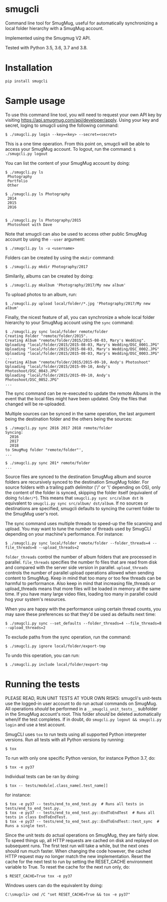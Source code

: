 # smugcli
Command line tool for SmugMug, useful for automatically synchronizing a local folder hierarchy with a SmugMug account.

Implemented using the Smugmug V2 API.

Tested with Python 3.5, 3.6, 3.7 and 3.8.

# Installation

```
pip install smugcli
```

# Sample usage

To use this command line tool, you will need to request your own API key by visiting https://api.smugmug.com/api/developer/apply. Using your key and secret, loging to smugcli using the following command:
```
$ ./smugcli.py login --key=<key> --secret=<secret>
```

This is a one time operation. From this point on, smugcli will be able to access your SmugMug account. To logout, run the command: `$ ./smugcli.py logout`

You can list the content of your SmugMug account by doing:
```
$ ./smugcli.py ls
 Photography
 Portfolio
 Other

$ ./smugcli.py ls Photography
 2014
 2015
 2016


$ ./smugcli.py ls Photography/2015
 Photoshoot with Dave
```
Note that smugcli can also be used to access other public SmugMug account by using the `--user` argument:
```
$ ./smugcli.py ls -u <username>
```

Folders can be created by using the `mkdir` command:
```
$ ./smugcli.py mkdir Photography/2017
```

Similarily, albums can be created by doing:
```
$ ./smugcli.py mkalbum 'Photography/2017/My new album'
```

To upload photos to an album, run:
```
$ ./smugcli.py upload local/folder/*.jpg 'Photography/2017/My new album'
```

Finally, the nicest feature of all, you can synchronize a whole local folder hierarchy to your SmugMug account using the `sync` command:
```
$ ./smugcli.py sync local/folder remote/folder
Creating Folder "remote/folder/2015".
Creating Album "remote/folder/2015/2015-08-03, Mary's Wedding".
Uploading "local/folder/2015/2015-08-03, Mary's Wedding/DSC_0001.JPG"
Uploading "local/folder/2015/2015-08-03, Mary's Wedding/DSC_0002.JPG"
Uploading "local/folder/2015/2015-08-03, Mary's Wedding/DSC_0003.JPG"
...
Creating Album "remote/folder/2015/2015-09-10, Andy's Photoshoot"
Uploading "local/folder/2015/2015-09-10, Andy's Photoshoot/DSC_0043.JPG"
Uploading "local/folder/2015/2015-09-10, Andy's Photoshoot/DSC_0052.JPG"
...
```

The sync command can be re-executed to update the remote Albums in the event that the local files might have been updated. Only the files that changed will be re-uploaded.

Multiple sources can be synced in the same operation, the last argument being the destination folder and the others being the sources:
```
$ ./smugcli.py sync 2016 2017 2018 remote/folder
Syncing:
  2016
  2017
  2018
to SmugMug folder "remote/folder"',
...

$ ./smugcli.py sync 201* remote/folder
...
```

Source files are synced to the destination SmugMug album and source folders are recursively synced to the destination SmugMug folder. For source folders with a trailing path delimitor ('/' or '\\' depending on OS), only the content of the folder is synced, skipping the folder itself (equivalent of doing `folder/*`). This means that `smugcli.py sync src/album dst` is equivalent to `smugcli.py sync src/album/ dst/album`. If no sources or destinations are specified, smugcli defaults to syncing the current folder to the SmugMug user's root.

The sync command uses multiple threads to speed-up the file scanning and upload.
You may want to tune the number of threads used by SmugCLI depending on your
machine's performance. For instance:
```
$ ./smugcli.py sync local/folder remote/folder --folder_threads=4 --file_threads=8 --upload_threads=2
```

`folder_threads` control the number of album folders that are processed in
parallel.  `file_threads` specifies the number fo files that are read from disk
and compared with the server side version in parallel. `upload_threads` controls
the number of parallel upload operations allowed when sending content to
SmugMug. Keep in mind that too many or too few threads can be harmful to
performance. Also keep in mind that increasing file_threads or upload_threads
means that more files will be loaded in memory at the same time. If you have
many large video files, loading too many in parallel could hog your system's
resources.

When you are happy with the performance using certain thread counts, you may
save these preferences so that they'd be used as defaults next time:
```
$ ./smugcli.py sync --set_defaults --folder_threads=4 --file_threads=8 --upload_threads=2
```

To exclude paths from the sync operation, run the command:
```
$ ./smugcli.py ignore local/folder/export-tmp
```

To undo this operation, you can run:
```
$ ./smugcli.py include local/folder/export-tmp
```

# Running the tests
PLEASE READ, RUN UNIT TESTS AT YOUR OWN RISKS: smugcli's unit-tests use the logged-in user account to do run actual commands on SmugMug. All operations *should* be performed in a `__smugcli_unit_tests__` subfolder in the SmugMug account's root. This folder *should* be deleted automatically when/if the test completes. If in doubt, do `smugcli.py logout && smugcli.py login` and use a test account.

SmugCLI uses `tox` to run tests using all supported Python interpreter versions. Run all tests with all Python versions by running:
```
$ tox
```

To run with only one specific Python version, for instance Python 3.7, do:
```
$ tox -e py37
```

Individual tests can be ran by doing:
```
$ tox -- tests/module[.class_name[.test_name]]
```
for instance:
```
$ tox -e py37 -- tests/end_to_end_test.py  # Runs all tests in tests/end_to_end_test.py.
$ tox -e py37 -- tests/end_to_end_test.py::EndToEndTest  # Runs all tests in class EndToEndTest.
$ tox -e py37 -- tests/end_to_end_test.py::EndToEndTest::test_sync  # Runs a single test.
```

Since the unit tests do actual operations on SmugMug, they are fairly slow. To speed things up, all HTTP requests are cached on disk and replayed on subsequent runs. The first test run will take a while, but the next ones should run much faster. When changing the code however, the cached HTTP request may no longer match the new implementation. Reset the cache for the next test to run by setting the RESET_CACHE environment variable to True. To reset the cache for the next run only, do:
```
$ RESET_CACHE=True tox -e py37
```
Windows users can do the equivalent by doing:
```
C:\smugcli> cmd /C "set RESET_CACHE=True && tox -e py37"
```
